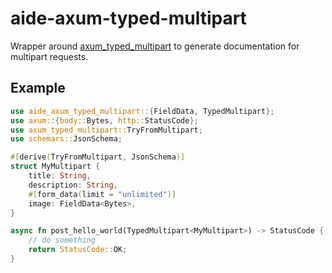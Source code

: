 # aide-axum-typed-multipart

Wrapper around [axum_typed_multipart](https://crates.io/crates/axum_typed_multipart)
to generate documentation for multipart requests.

## Example

```rust
use aide_axum_typed_multipart::{FieldData, TypedMultipart};
use axum::{body::Bytes, http::StatusCode};
use axum_typed_multipart::TryFromMultipart;
use schemars::JsonSchema;

#[derive(TryFromMultipart, JsonSchema)]
struct MyMultipart {
    title: String,
    description: String,
    #[form_data(limit = "unlimited")]
    image: FieldData<Bytes>,
}

async fn post_hello_world(TypedMultipart<MyMultipart>) -> StatusCode {
    // do something
    return StatusCode::OK;
}
```
